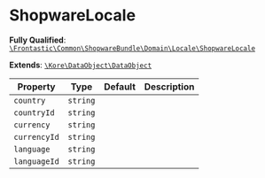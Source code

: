 #  ShopwareLocale

**Fully Qualified**: [`\Frontastic\Common\ShopwareBundle\Domain\Locale\ShopwareLocale`](../../../../../src/php/ShopwareBundle/Domain/Locale/ShopwareLocale.php)

**Extends**: [`\Kore\DataObject\DataObject`](https://github.com/kore/DataObject)

Property|Type|Default|Description
--------|----|-------|-----------
`country`|`string`||
`countryId`|`string`||
`currency`|`string`||
`currencyId`|`string`||
`language`|`string`||
`languageId`|`string`||

